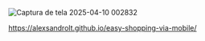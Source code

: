 
![Captura de tela 2025-04-10 002832](https://github.com/user-attachments/assets/f28bd431-2cca-4619-83e4-7f818a45ebc4)








https://alexsandrolt.github.io/easy-shopping-via-mobile/
